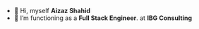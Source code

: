 - 👋 Hi, myself **Aizaz Shahid**
- 🌱 I’m functioning as a **Full Stack Engineer**. at **IBG Consulting**

<!---
aizazMG/aizazMG is a ✨ special ✨ repository because its `README.md` (this file) appears on your GitHub profile.
You can click the Preview link to take a look at your changes.
--->
